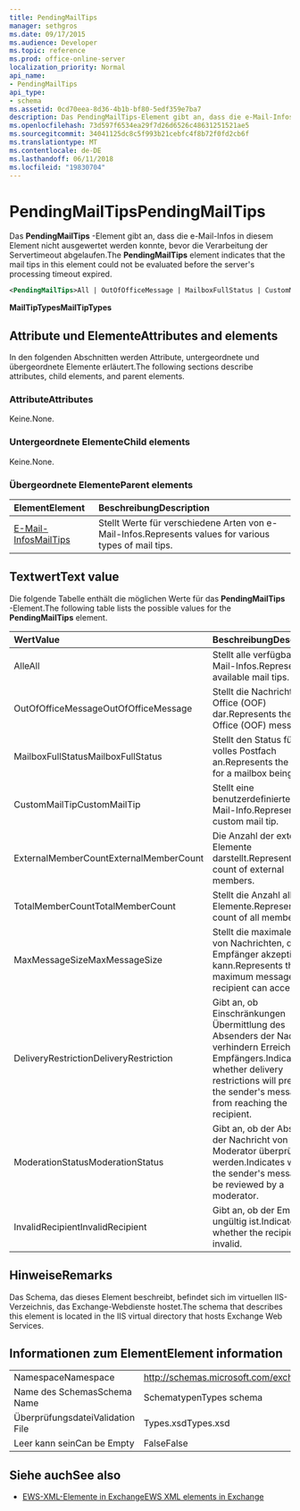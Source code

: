 ```yaml
---
title: PendingMailTips
manager: sethgros
ms.date: 09/17/2015
ms.audience: Developer
ms.topic: reference
ms.prod: office-online-server
localization_priority: Normal
api_name:
- PendingMailTips
api_type:
- schema
ms.assetid: 0cd70eea-8d36-4b1b-bf80-5edf359e7ba7
description: Das PendingMailTips-Element gibt an, dass die e-Mail-Infos in diesem Element nicht ausgewertet werden konnte, bevor die Verarbeitung der Servertimeout abgelaufen.
ms.openlocfilehash: 73d597f6534ea29f7d26d6526c48631251521ae5
ms.sourcegitcommit: 34041125dc8c5f993b21cebfc4f8b72f0fd2cb6f
ms.translationtype: MT
ms.contentlocale: de-DE
ms.lasthandoff: 06/11/2018
ms.locfileid: "19830704"
---
```

# <a name="pendingmailtips"></a><span data-ttu-id="c1868-103">PendingMailTips</span><span class="sxs-lookup"><span data-stu-id="c1868-103">PendingMailTips</span></span>

<span data-ttu-id="c1868-104">Das **PendingMailTips** -Element gibt an, dass die e-Mail-Infos in diesem Element nicht ausgewertet werden konnte, bevor die Verarbeitung der Servertimeout abgelaufen.</span><span class="sxs-lookup"><span data-stu-id="c1868-104">The **PendingMailTips** element indicates that the mail tips in this element could not be evaluated before the server's processing timeout expired.</span></span> 
  
```XML
<PendingMailTips>All | OutOfOfficeMessage | MailboxFullStatus | CustomMailTip | ExternalMemberCount | TotalMemberCount | MaxMessageSize | DeliveryRestriction | ModerateStatus | InvalidRecipient</PendingMailTips>
```

 <span data-ttu-id="c1868-105">**MailTipTypes**</span><span class="sxs-lookup"><span data-stu-id="c1868-105">**MailTipTypes**</span></span>
## <a name="attributes-and-elements"></a><span data-ttu-id="c1868-106">Attribute und Elemente</span><span class="sxs-lookup"><span data-stu-id="c1868-106">Attributes and elements</span></span>

<span data-ttu-id="c1868-107">In den folgenden Abschnitten werden Attribute, untergeordnete und übergeordnete Elemente erläutert.</span><span class="sxs-lookup"><span data-stu-id="c1868-107">The following sections describe attributes, child elements, and parent elements.</span></span>
  
### <a name="attributes"></a><span data-ttu-id="c1868-108">Attribute</span><span class="sxs-lookup"><span data-stu-id="c1868-108">Attributes</span></span>

<span data-ttu-id="c1868-109">Keine.</span><span class="sxs-lookup"><span data-stu-id="c1868-109">None.</span></span>
  
### <a name="child-elements"></a><span data-ttu-id="c1868-110">Untergeordnete Elemente</span><span class="sxs-lookup"><span data-stu-id="c1868-110">Child elements</span></span>

<span data-ttu-id="c1868-111">Keine.</span><span class="sxs-lookup"><span data-stu-id="c1868-111">None.</span></span>
  
### <a name="parent-elements"></a><span data-ttu-id="c1868-112">Übergeordnete Elemente</span><span class="sxs-lookup"><span data-stu-id="c1868-112">Parent elements</span></span>

|<span data-ttu-id="c1868-113">**Element**</span><span class="sxs-lookup"><span data-stu-id="c1868-113">**Element**</span></span>|<span data-ttu-id="c1868-114">**Beschreibung**</span><span class="sxs-lookup"><span data-stu-id="c1868-114">**Description**</span></span>|
|:-----|:-----|
|[<span data-ttu-id="c1868-115">E-Mail-Infos</span><span class="sxs-lookup"><span data-stu-id="c1868-115">MailTips</span></span>](mailtips.md) <br/> |<span data-ttu-id="c1868-116">Stellt Werte für verschiedene Arten von e-Mail-Infos.</span><span class="sxs-lookup"><span data-stu-id="c1868-116">Represents values for various types of mail tips.</span></span>  <br/> |
   
## <a name="text-value"></a><span data-ttu-id="c1868-117">Textwert</span><span class="sxs-lookup"><span data-stu-id="c1868-117">Text value</span></span>

<span data-ttu-id="c1868-118">Die folgende Tabelle enthält die möglichen Werte für das **PendingMailTips** -Element.</span><span class="sxs-lookup"><span data-stu-id="c1868-118">The following table lists the possible values for the **PendingMailTips** element.</span></span> 
  
|<span data-ttu-id="c1868-119">**Wert**</span><span class="sxs-lookup"><span data-stu-id="c1868-119">**Value**</span></span>|<span data-ttu-id="c1868-120">**Beschreibung**</span><span class="sxs-lookup"><span data-stu-id="c1868-120">**Description**</span></span>|
|:-----|:-----|
|<span data-ttu-id="c1868-121">Alle</span><span class="sxs-lookup"><span data-stu-id="c1868-121">All</span></span>  <br/> |<span data-ttu-id="c1868-122">Stellt alle verfügbaren e-Mail-Infos.</span><span class="sxs-lookup"><span data-stu-id="c1868-122">Represents all available mail tips.</span></span>  <br/> |
|<span data-ttu-id="c1868-123">OutOfOfficeMessage</span><span class="sxs-lookup"><span data-stu-id="c1868-123">OutOfOfficeMessage</span></span>  <br/> |<span data-ttu-id="c1868-124">Stellt die Nachricht Out of Office (OOF) dar.</span><span class="sxs-lookup"><span data-stu-id="c1868-124">Represents the Out of Office (OOF) message.</span></span>  <br/> |
|<span data-ttu-id="c1868-125">MailboxFullStatus</span><span class="sxs-lookup"><span data-stu-id="c1868-125">MailboxFullStatus</span></span>  <br/> |<span data-ttu-id="c1868-126">Stellt den Status für ein volles Postfach an.</span><span class="sxs-lookup"><span data-stu-id="c1868-126">Represents the status for a mailbox being full.</span></span>  <br/> |
|<span data-ttu-id="c1868-127">CustomMailTip</span><span class="sxs-lookup"><span data-stu-id="c1868-127">CustomMailTip</span></span>  <br/> |<span data-ttu-id="c1868-128">Stellt eine benutzerdefinierte e-Mail-Info.</span><span class="sxs-lookup"><span data-stu-id="c1868-128">Represents a custom mail tip.</span></span>  <br/> |
|<span data-ttu-id="c1868-129">ExternalMemberCount</span><span class="sxs-lookup"><span data-stu-id="c1868-129">ExternalMemberCount</span></span>  <br/> |<span data-ttu-id="c1868-130">Die Anzahl der externen Elemente darstellt.</span><span class="sxs-lookup"><span data-stu-id="c1868-130">Represents the count of external members.</span></span>  <br/> |
|<span data-ttu-id="c1868-131">TotalMemberCount</span><span class="sxs-lookup"><span data-stu-id="c1868-131">TotalMemberCount</span></span>  <br/> |<span data-ttu-id="c1868-132">Stellt die Anzahl aller Elemente.</span><span class="sxs-lookup"><span data-stu-id="c1868-132">Represents the count of all members.</span></span>  <br/> |
|<span data-ttu-id="c1868-133">MaxMessageSize</span><span class="sxs-lookup"><span data-stu-id="c1868-133">MaxMessageSize</span></span>  <br/> |<span data-ttu-id="c1868-134">Stellt die maximale Größe von Nachrichten, die ein Empfänger akzeptieren kann.</span><span class="sxs-lookup"><span data-stu-id="c1868-134">Represents the maximum message size a recipient can accept.</span></span>  <br/> |
|<span data-ttu-id="c1868-135">DeliveryRestriction</span><span class="sxs-lookup"><span data-stu-id="c1868-135">DeliveryRestriction</span></span>  <br/> |<span data-ttu-id="c1868-136">Gibt an, ob Einschränkungen Übermittlung des Absenders der Nachricht verhindern Erreichen des Empfängers.</span><span class="sxs-lookup"><span data-stu-id="c1868-136">Indicates whether delivery restrictions will prevent the sender's message from reaching the recipient.</span></span>  <br/> |
|<span data-ttu-id="c1868-137">ModerationStatus</span><span class="sxs-lookup"><span data-stu-id="c1868-137">ModerationStatus</span></span>  <br/> |<span data-ttu-id="c1868-138">Gibt an, ob der Absender der Nachricht von einem Moderator überprüft werden.</span><span class="sxs-lookup"><span data-stu-id="c1868-138">Indicates whether the sender's message will be reviewed by a moderator.</span></span>  <br/> |
|<span data-ttu-id="c1868-139">InvalidRecipient</span><span class="sxs-lookup"><span data-stu-id="c1868-139">InvalidRecipient</span></span>  <br/> |<span data-ttu-id="c1868-140">Gibt an, ob der Empfänger ungültig ist.</span><span class="sxs-lookup"><span data-stu-id="c1868-140">Indicates whether the recipient is invalid.</span></span>  <br/> |
   
## <a name="remarks"></a><span data-ttu-id="c1868-141">Hinweise</span><span class="sxs-lookup"><span data-stu-id="c1868-141">Remarks</span></span>

<span data-ttu-id="c1868-142">Das Schema, das dieses Element beschreibt, befindet sich im virtuellen IIS-Verzeichnis, das Exchange-Webdienste hostet.</span><span class="sxs-lookup"><span data-stu-id="c1868-142">The schema that describes this element is located in the IIS virtual directory that hosts Exchange Web Services.</span></span>
  
## <a name="element-information"></a><span data-ttu-id="c1868-143">Informationen zum Element</span><span class="sxs-lookup"><span data-stu-id="c1868-143">Element information</span></span>

|||
|:-----|:-----|
|<span data-ttu-id="c1868-144">Namespace</span><span class="sxs-lookup"><span data-stu-id="c1868-144">Namespace</span></span>  <br/> |http://schemas.microsoft.com/exchange/services/2006/types  <br/> |
|<span data-ttu-id="c1868-145">Name des Schemas</span><span class="sxs-lookup"><span data-stu-id="c1868-145">Schema Name</span></span>  <br/> |<span data-ttu-id="c1868-146">Schematypen</span><span class="sxs-lookup"><span data-stu-id="c1868-146">Types schema</span></span>  <br/> |
|<span data-ttu-id="c1868-147">Überprüfungsdatei</span><span class="sxs-lookup"><span data-stu-id="c1868-147">Validation File</span></span>  <br/> |<span data-ttu-id="c1868-148">Types.xsd</span><span class="sxs-lookup"><span data-stu-id="c1868-148">Types.xsd</span></span>  <br/> |
|<span data-ttu-id="c1868-149">Leer kann sein</span><span class="sxs-lookup"><span data-stu-id="c1868-149">Can be Empty</span></span>  <br/> |<span data-ttu-id="c1868-150">False</span><span class="sxs-lookup"><span data-stu-id="c1868-150">False</span></span>  <br/> |
   
## <a name="see-also"></a><span data-ttu-id="c1868-151">Siehe auch</span><span class="sxs-lookup"><span data-stu-id="c1868-151">See also</span></span>



- [<span data-ttu-id="c1868-152">EWS-XML-Elemente in Exchange</span><span class="sxs-lookup"><span data-stu-id="c1868-152">EWS XML elements in Exchange</span></span>](ews-xml-elements-in-exchange.md)


